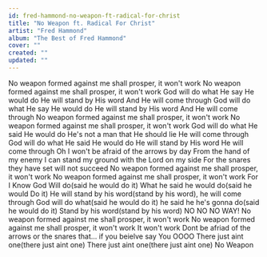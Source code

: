 ```yaml
---
id: fred-hammond-no-weapon-ft-radical-for-christ
title: "No Weapon ft. Radical For Christ"
artist: "Fred Hammond"
album: "The Best of Fred Hammond"
cover: ""
created: ""
updated: ""
---
```


No weapon formed against me shall prosper, it won't work
No weapon formed against me shall prosper, it won't work
God will do what He say He would do
He will stand by His word
And He will come through
God will do what He say He would do
He will stand by His word
And He will come through
No weapon formed against me shall prosper, it won't work
No weapon formed against me shall prosper, it won't work
God will do what He said He would do
He's not a man that He should lie
He will come through
God will do what He said He would do
He will stand by His word
He will come through
Oh I won't be afraid of the arrows by day
From the hand of my enemy
I can stand my ground with the Lord on my side
For the snares they have set will not succeed
No weapon formed against me shall prosper, it won't work
No weapon formed against me shall prosper, it won't work
For I Know God Will do(said he would do it) What he said he would do(said he would
Do it)
He will stand by his word(stand by his word), he will come through
God will do what(said he would do it) he said he he's gonna do(said he would do it)
Stand by his word(stand by his word) NO NO NO WAY!
No weapon formed against me shall prosper, it won't work
No weapon formed against me shall prosper, it won't work
It won't work Dont be afriad of the arrows or the snares that... if you beielve say
You OOOO
There just aint one(there just aint one)
There just aint one(there just aint one)
No Weapon